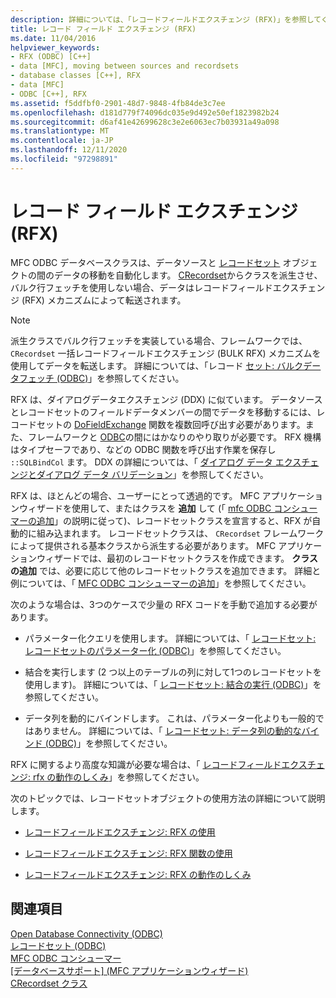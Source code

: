 ```yaml
---
description: 詳細については、「レコードフィールドエクスチェンジ (RFX)」を参照してください。
title: レコード フィールド エクスチェンジ (RFX)
ms.date: 11/04/2016
helpviewer_keywords:
- RFX (ODBC) [C++]
- data [MFC], moving between sources and recordsets
- database classes [C++], RFX
- data [MFC]
- ODBC [C++], RFX
ms.assetid: f5ddfbf0-2901-48d7-9848-4fb84de3c7ee
ms.openlocfilehash: d181d779f74096dc035e9d492e50ef1823982b24
ms.sourcegitcommit: d6af41e42699628c3e2e6063ec7b03931a49a098
ms.translationtype: MT
ms.contentlocale: ja-JP
ms.lasthandoff: 12/11/2020
ms.locfileid: "97298891"
---
```

# <a name="record-field-exchange-rfx"></a>レコード フィールド エクスチェンジ (RFX)

MFC ODBC データベースクラスは、データソースと [レコードセット](../../data/odbc/recordset-odbc.md) オブジェクトの間のデータの移動を自動化します。 [CRecordset](../../mfc/reference/crecordset-class.md)からクラスを派生させ、バルク行フェッチを使用しない場合、データはレコードフィールドエクスチェンジ (RFX) メカニズムによって転送されます。

> [!NOTE]
> 派生クラスでバルク行フェッチを実装している場合、フレームワークでは、 `CRecordset` 一括レコードフィールドエクスチェンジ (BULK RFX) メカニズムを使用してデータを転送します。 詳細については、「レコード [セット: バルクデータフェッチ (ODBC)](../../data/odbc/recordset-fetching-records-in-bulk-odbc.md)」を参照してください。

RFX は、ダイアログデータエクスチェンジ (DDX) に似ています。 データソースとレコードセットのフィールドデータメンバーの間でデータを移動するには、レコードセットの [DoFieldExchange](../../mfc/reference/crecordset-class.md#dofieldexchange) 関数を複数回呼び出す必要があります。また、フレームワークと [ODBC](../../data/odbc/odbc-basics.md)の間にはかなりのやり取りが必要です。 RFX 機構はタイプセーフであり、などの ODBC 関数を呼び出す作業を保存し `::SQLBindCol` ます。 DDX の詳細については、「 [ダイアログ データ エクスチェンジとダイアログ データ バリデーション](../../mfc/dialog-data-exchange-and-validation.md)」を参照してください。

RFX は、ほとんどの場合、ユーザーにとって透過的です。 MFC アプリケーションウィザードを使用して、またはクラスを **追加** して (「 [mfc ODBC コンシューマーの追加](../../mfc/reference/adding-an-mfc-odbc-consumer.md)」の説明に従って)、レコードセットクラスを宣言すると、RFX が自動的に組み込まれます。 レコードセットクラスは、 `CRecordset` フレームワークによって提供される基本クラスから派生する必要があります。 MFC アプリケーションウィザードでは、最初のレコードセットクラスを作成できます。 **クラスの追加** では、必要に応じて他のレコードセットクラスを追加できます。 詳細と例については、「 [MFC ODBC コンシューマーの追加](../../mfc/reference/adding-an-mfc-odbc-consumer.md)」を参照してください。

次のような場合は、3つのケースで少量の RFX コードを手動で追加する必要があります。

- パラメーター化クエリを使用します。 詳細については、「 [レコードセット: レコードセットのパラメーター化 (ODBC)](../../data/odbc/recordset-parameterizing-a-recordset-odbc.md)」を参照してください。

- 結合を実行します (2 つ以上のテーブルの列に対して1つのレコードセットを使用します)。 詳細については、「 [レコードセット: 結合の実行 (ODBC)](../../data/odbc/recordset-performing-a-join-odbc.md)」を参照してください。

- データ列を動的にバインドします。 これは、パラメーター化よりも一般的ではありません。 詳細については、「 [レコードセット: データ列の動的なバインド (ODBC)](../../data/odbc/recordset-dynamically-binding-data-columns-odbc.md)」を参照してください。

RFX に関するより高度な知識が必要な場合は、「 [レコードフィールドエクスチェンジ: rfx の動作のしくみ](../../data/odbc/record-field-exchange-how-rfx-works.md)」を参照してください。

次のトピックでは、レコードセットオブジェクトの使用方法の詳細について説明します。

- [レコードフィールドエクスチェンジ: RFX の使用](../../data/odbc/record-field-exchange-using-rfx.md)

- [レコードフィールドエクスチェンジ: RFX 関数の使用](../../data/odbc/record-field-exchange-using-the-rfx-functions.md)

- [レコードフィールドエクスチェンジ: RFX の動作のしくみ](../../data/odbc/record-field-exchange-how-rfx-works.md)

## <a name="see-also"></a>関連項目

[Open Database Connectivity (ODBC)](../../data/odbc/open-database-connectivity-odbc.md)<br/>
[レコードセット (ODBC)](../../data/odbc/recordset-odbc.md)<br/>
[MFC ODBC コンシューマー](../../mfc/reference/adding-an-mfc-odbc-consumer.md)<br/>
[[データベースサポート] (MFC アプリケーションウィザード)](../../mfc/reference/database-support-mfc-application-wizard.md)<br/>
[CRecordset クラス](../../mfc/reference/crecordset-class.md)
